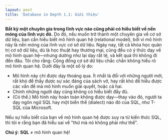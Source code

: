 ```yaml
---
layout: post
title: 'Database in Depth 1.1: Giới thiệu'
---
```


**Bất kỳ một chuyên gia trong lĩnh vực nào cũng phải có hiểu biết về nền móng của lĩnh vực đó.** Do đó, nếu muốn trở thành một chuyên gia về cơ sở dữ liệu, bạn cần hiểu biết mô hình quan hệ (relational model), bởi vì mô hình này là nền móng của lĩnh vực cơ sở dữ liệu. Ngày nay, tất cả khóa học quản trị cơ sở dữ liệu, dù là học thuật hay thương mại, cũng đều có ý thức dạy về mô hình quan hệ&mdash;nhưng dường như lại dạy rất tệ, và kết quả thì không đi đến đâu. Tôi cho rằng: Cộng đồng cơ sở dữ liệu chắc chắn không hiểu rõ mô hình quan hệ. Dưới đây là một số lý do:

 * Mô hình này chỉ được dạy thoáng qua. Ít nhất là đối với những người mới, rất khó để thấy được sự xác đáng của sách vở, hay rất khó để hiểu được các vấn đề mà mô hình muốn giải quyết, hoặc cả hai.
 * Chính những người dạy cũng không có hiểu biết đầy đủ.
 * (Có thể.) Mô hình này hoàn toàn không được dạy&mdash;thay vào đó, người ta dạy ngôn ngữ SQL hay một biến thể (dialect) nào đó của SQL, như T-SQL của Microsoft.

Nếu sự hiểu biết của bạn về mô hình quan hệ được suy ra từ kiến thức SQL, thì tôi e rằng bạn đã hiểu sai về "thứ mà nó không phải như thế".

<div class="definition">
  <strong>Chú ý</strong>: <strong>SQL</strong> &ne; mô hình quan hệ!
</div>